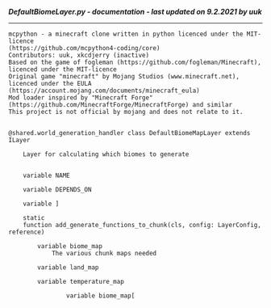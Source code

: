 ***DefaultBiomeLayer.py - documentation - last updated on 9.2.2021 by uuk***
___

    mcpython - a minecraft clone written in python licenced under the MIT-licence 
    (https://github.com/mcpython4-coding/core)
    Contributors: uuk, xkcdjerry (inactive)
    Based on the game of fogleman (https://github.com/fogleman/Minecraft), licenced under the MIT-licence
    Original game "minecraft" by Mojang Studios (www.minecraft.net), licenced under the EULA
    (https://account.mojang.com/documents/minecraft_eula)
    Mod loader inspired by "Minecraft Forge" (https://github.com/MinecraftForge/MinecraftForge) and similar
    This project is not official by mojang and does not relate to it.


    @shared.world_generation_handler class DefaultBiomeMapLayer extends ILayer
        
        Layer for calculating which biomes to generate


        variable NAME

        variable DEPENDS_ON

        variable ]

        static
        function add_generate_functions_to_chunk(cls, config: LayerConfig, reference)

            variable biome_map
                The various chunk maps needed

            variable land_map

            variable temperature_map

                    variable biome_map[